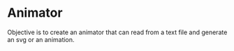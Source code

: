 # Animator

Objective is to create an animator that can read from a text file and generate an svg or an animation.

